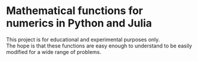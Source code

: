 # Mathematical functions for numerics in Python and Julia

This project is for educational and experimental purposes only.  
The hope is that these functions are easy enough to understand 
to be easily modified for a wide range of problems.

